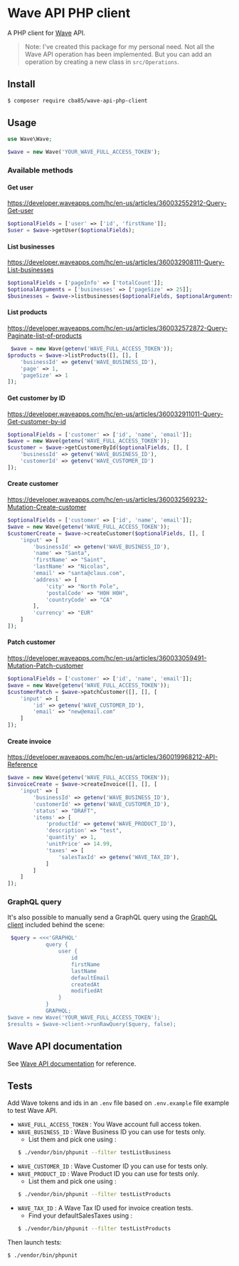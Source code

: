 # Wave API PHP client

A PHP client for [Wave](https://www.waveapps.com/) API.

> Note: I've created this package for my personal need. Not all the Wave API operation has been implemented. But you can add an operation by creating a new class in `src/Operations`.

## Install

```bash
$ composer require cba85/wave-api-php-client
```

## Usage

```php
use Wave\Wave;

$wave = new Wave('YOUR_WAVE_FULL_ACCESS_TOKEN');
```

### Available methods

#### Get user

https://developer.waveapps.com/hc/en-us/articles/360032552912-Query-Get-user

```php
$optionalFields = ['user' => ['id', 'firstName']];
$user = $wave->getUser($optionalFields);
```

#### List businesses

https://developer.waveapps.com/hc/en-us/articles/360032908111-Query-List-businesses

```php
$optionalFields = ['pageInfo' => ['totalCount']];
$optionalArguments = ['businesses' => ['pageSize' => 25]];
$businesses = $wave->listbusinesses($optionalFields, $optionalArguments);
```

#### List products

https://developer.waveapps.com/hc/en-us/articles/360032572872-Query-Paginate-list-of-products

```php
 $wave = new Wave(getenv('WAVE_FULL_ACCESS_TOKEN'));
$products = $wave->listProducts([], [], [
    'businessId' => getenv('WAVE_BUSINESS_ID'),
    'page' => 1,
    'pageSize' => 1
]);
```

#### Get customer by ID

https://developer.waveapps.com/hc/en-us/articles/360032911011-Query-Get-customer-by-id

```php
$optionalFields = ['customer' => ['id', 'name', 'email']];
$wave = new Wave(getenv('WAVE_FULL_ACCESS_TOKEN'));
$customer = $wave->getCustomerById($optionalFields, [], [
    'businessId' => getenv('WAVE_BUSINESS_ID'),
    'customerId' => getenv('WAVE_CUSTOMER_ID')
]);
```

#### Create customer

https://developer.waveapps.com/hc/en-us/articles/360032569232-Mutation-Create-customer

```php
$optionalFields = ['customer' => ['id', 'name', 'email']];
$wave = new Wave(getenv('WAVE_FULL_ACCESS_TOKEN'));
$customerCreate = $wave->createCustomer($optionalFields, [], [
    'input' => [
        'businessId' => getenv('WAVE_BUSINESS_ID'),
        'name' => "Santa",
        'firstName' => "Saint",
        'lastName' => "Nicolas",
        'email' => "santa@claus.com",
        'address' => [
            'city' => "North Pole",
            'postalCode' => "H0H H0H",
            'countryCode' => "CA"
        ],
        'currency' => "EUR"
    ]
]);
```

#### Patch customer

https://developer.waveapps.com/hc/en-us/articles/360033059491-Mutation-Patch-customer

```php
$optionalFields = ['customer' => ['id', 'name', 'email']];
$wave = new Wave(getenv('WAVE_FULL_ACCESS_TOKEN'));
$customerPatch = $wave->patchCustomer([], [], [
    'input' => [
        'id' => getenv('WAVE_CUSTOMER_ID'),
        'email' => "new@email.com"
    ]
]);
```

#### Create invoice

https://developer.waveapps.com/hc/en-us/articles/360019968212-API-Reference

```php
$wave = new Wave(getenv('WAVE_FULL_ACCESS_TOKEN'));
$invoiceCreate = $wave->createInvoice([], [], [
    'input' => [
        'businessId' => getenv('WAVE_BUSINESS_ID'),
        'customerId' => getenv('WAVE_CUSTOMER_ID'),
        'status' => "DRAFT",
        'items' => [
            'productId' => getenv('WAVE_PRODUCT_ID'),
            'description' => "test",
            'quantity' => 1,
            'unitPrice' => 14.99,
            'taxes' => [
                'salesTaxId' => getenv('WAVE_TAX_ID'),
            ]
        ]
    ]
]);
```

### GraphQL query

It's also possible to manually send a GraphQL query using the [GraphQL client](https://github.com/mghoneimy/php-graphql-client) included behind the scene:

```php
 $query = <<<'GRAPHQL'
            query {
                user {
                    id
                    firstName
                    lastName
                    defaultEmail
                    createdAt
                    modifiedAt
                }
            }
            GRAPHQL;
$wave = new Wave('YOUR_WAVE_FULL_ACCESS_TOKEN');
$results = $wave->client->runRawQuery($query, false);
```

## Wave API documentation

See [Wave API documentation](https://developer.waveapps.com/hc/en-us/articles/360019968212) for reference.

## Tests

Add Wave tokens and ids in an `.env` file based on `.env.example` file example to test Wave API.

- `WAVE_FULL_ACCESS_TOKEN` : You Wave account full access token.
- `WAVE_BUSINESS_ID` : Wave Business ID you can use for tests only.
  - List them and pick one using : <br>
  ```bash
  $ ./vendor/bin/phpunit --filter testListBusiness
  ```
- `WAVE_CUSTOMER_ID` : Wave Customer ID you can use for tests only.
- `WAVE_PRODUCT_ID` : Wave Product ID you can use for tests only.
  - List them and pick one using : <br>
  ```bash
  $ ./vendor/bin/phpunit --filter testListProducts
  ```
- `WAVE_TAX_ID` : A Wave Tax ID used for invoice creation tests.
  - Find your defaultSalesTaxes using : <br>
  ```bash
  $ ./vendor/bin/phpunit --filter testListProducts
  ```

Then launch tests:

```bash
$ ./vendor/bin/phpunit
```

